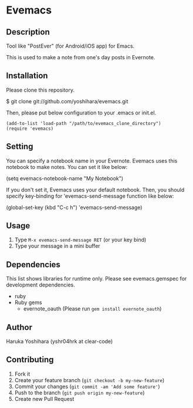 # Evemacs

## Description

Tool like "PostEver" (for Android/iOS app) for Emacs.

This is used to make a note from one's day posts in Evernote.

## Installation

Please clone this repository.

  $ git clone git://github.com/yoshihara/evemacs.git

Then, please put below configuration to your .emacs or init.el.

    (add-to-list 'load-path "/path/to/evemacs_clone_directory")
    (require 'evemacs)

## Setting

You can specify a notebook name in your Evernote. Evemacs uses this
notebook to make notes. You can set it like below:

  (setq evemacs-notebook-name "My Notebook")

If you don't set it, Evemacs uses your default notebook.
Then, you should specify key-binding for 'evemacs-send-message
function like below:

  (global-set-key (kbd "C-c h") 'evemacs-send-message)

## Usage

1. Type ```M-x evemacs-send-message RET``` (or your key bind)
2. Type your message in a mini buffer

## Dependencies

This list shows libraries for runtime only. Please see evemacs.gemspec for development dependencies.

* ruby
* Ruby gems
  * evernote_oauth (Please run ```gem install evernote_oauth```)

## Author

Haruka Yoshihara (yshr04hrk at clear-code)

## Contributing

1. Fork it
2. Create your feature branch (`git checkout -b my-new-feature`)
3. Commit your changes (`git commit -am 'Add some feature'`)
4. Push to the branch (`git push origin my-new-feature`)
5. Create new Pull Request
